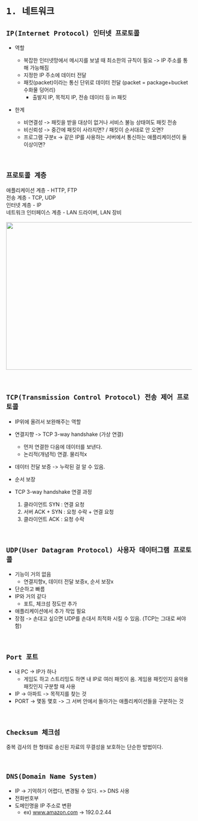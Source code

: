 # `1. 네트워크`

## `IP(Internet Protocol) 인터넷 프로토콜`

- 역할
  - 복잡한 인터넷망에서 메시지를 보낼 때 최소한의 규칙이 필요 -> IP 주소를 통해 가능해짐
  - 지정한 IP 주소에 데이터 전달
  - 패킷(packet)이라는 통신 단위로 데이터 전달 (packet = package+bucket 수화물 덩어리)
    - 출발지 IP, 목적지 IP, 전송 데이터 등 in 패킷 

- 한계
  - 비연결성 -> 패킷을 받을 대상이 없거나 서비스 불능 상태여도 패킷 전송
  - 비신뢰성 -> 중간에 패킷이 사라지면? / 패킷이 순서대로 안 오면?
  - 프로그램 구분x -> 같은 IP를 사용하는 서버에서 통신하는 애플리케이션이 둘 이상이면?

<br>

## `프로토콜 계층`

애플리케이션 계층 - HTTP, FTP <br>
전송 계층 - TCP, UDP <br>
인터넷 계층 - IP <br>
네트워크 인터페이스 계층 - LAN 드라이버, LAN 장비 <br> <br>
<img src="https://github.com/halsooitda/Study/assets/134473033/cc25f1b2-1b8d-49d1-a924-881148dd0094"  width="800" height="400"/>

<br>

## `TCP(Transmission Control Protocol) 전송 제어 프로토콜`

- IP위에 올려서 보완해주는 역할
- 연결지향 -> TCP 3-way handshake (가상 연결)
  - 먼저 연결한 다음에 데이터를 보낸다.
  - 논리적(개념적) 연결. 물리적x
- 데이터 전달 보증 -> 누락된 걸 알 수 있음.
- 순서 보장

- TCP 3-way handshake 연결 과정
  1. 클라이언트 SYN : 연결 요청
  2. 서버 ACK + SYN : 요청 수락 + 연결 요청
  3. 클라이언트 ACK : 요청 수락

<br>

## `UDP(User Datagram Protocol) 사용자 데이터그램 프로토콜`

- 기능이 거의 없음
  - 연결지향x, 데이터 전달 보증x, 순서 보장x
- 단순하고 빠름
- IP와 거의 같다
  - 포트, 체크섬 정도만 추가
- 애플리케이션에서 추가 작업 필요
- 장점 -> 손대고 싶으면 UDP를 손대서 최적화 시킬 수 있음. (TCP는 그대로 써야 함)

<br>

## `Port 포트`

  - 내 PC -> IP가 하나
    - 게임도 하고 스트리밍도 하면 내 IP로 여러 패킷이 옴. 게임용 패킷인지 음악용 패킷인지 구분할 때 사용
  - IP -> 아파트 -> 목적지를 찾는 것
  - PORT -> 몇동 몇호 -> 그 서버 안에서 돌아가는 애플리케이션들을 구분하는 것

<br>

## `Checksum 체크섬`

중복 검사의 한 형태로 송신된 자료의 무결성을 보호하는 단순한 방법이다.

<br>

## `DNS(Domain Name System)`

- IP -> 기억하기 어렵다, 변경될 수 있다. => DNS 사용
- 전화번호부
- 도메인명을 IP 주소로 변환
  - ex) www.amazon.com -> 192.0.2.44
  
